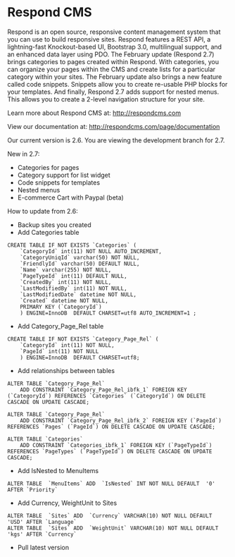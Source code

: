 Respond CMS
===========

Respond is an open source, responsive content management system that you can use to build responsive sites. Respond features a REST API, a lightning-fast Knockout-based UI, Bootstrap 3.0, multilingual support, and an enhanced data layer using PDO. The February update (Respond 2.7) brings categories to pages created within Respond.  With categories, you can organize your pages within the CMS and create lists for a particular category within your sites.  The February update also brings a new feature called code snippets.  Snippets allow you to create re-usable PHP blocks for your templates.  And finally, Respond 2.7 adds support for nested menus.  This allows you to create a 2-level navigation structure for your site.

Learn more about Respond CMS at: http://respondcms.com

View our documentation at: http://respondcms.com/page/documentation

Our current version is 2.6.  You are viewing the development branch for 2.7.

New in 2.7:
- Categories for pages
- Category support for list widget
- Code snippets for templates
- Nested menus
- E-commerce Cart with Paypal (beta)

How to update from 2.6:
- Backup sites you created
- Add Categories table

```
CREATE TABLE IF NOT EXISTS `Categories` (
	`CategoryId` int(11) NOT NULL AUTO_INCREMENT,
	`CategoryUniqId` varchar(50) NOT NULL,
	`FriendlyId` varchar(50) DEFAULT NULL,
	`Name` varchar(255) NOT NULL,
	`PageTypeId` int(11) DEFAULT NULL,
	`CreatedBy` int(11) NOT NULL,
	`LastModifiedBy` int(11) NOT NULL,
	`LastModifiedDate` datetime NOT NULL,
	`Created` datetime NOT NULL,
	PRIMARY KEY (`CategoryId`)
	) ENGINE=InnoDB  DEFAULT CHARSET=utf8 AUTO_INCREMENT=1 ;
```
		
- Add Category_Page_Rel table

```
CREATE TABLE IF NOT EXISTS `Category_Page_Rel` (
	`CategoryId` int(11) NOT NULL,
	`PageId` int(11) NOT NULL
	) ENGINE=InnoDB  DEFAULT CHARSET=utf8;
```

- Add relationships between tables

```
ALTER TABLE `Category_Page_Rel`
	ADD CONSTRAINT `Category_Page_Rel_ibfk_1` FOREIGN KEY (`CategoryId`) REFERENCES `Categories` (`CategoryId`) ON DELETE CASCADE ON UPDATE CASCADE;

ALTER TABLE `Category_Page_Rel`
	ADD CONSTRAINT `Category_Page_Rel_ibfk_2` FOREIGN KEY (`PageId`) REFERENCES `Pages` (`PageId`) ON DELETE CASCADE ON UPDATE CASCADE;

ALTER TABLE `Categories`
	ADD CONSTRAINT `Categories_ibfk_1` FOREIGN KEY (`PageTypeId`) REFERENCES `PageTypes` (`PageTypeId`) ON DELETE CASCADE ON UPDATE CASCADE;
```

- Add IsNested to MenuItems

```
ALTER TABLE  `MenuItems` ADD  `IsNested` INT NOT NULL DEFAULT  '0' AFTER `Priority`
```
	  
- Add Currency, WeightUnit to Sites	  

```
ALTER TABLE  `Sites` ADD  `Currency` VARCHAR(10) NOT NULL DEFAULT  'USD' AFTER `Language`
ALTER TABLE  `Sites` ADD  `WeightUnit` VARCHAR(10) NOT NULL DEFAULT  'kgs' AFTER `Currency`
```
	  
- Pull latest version




